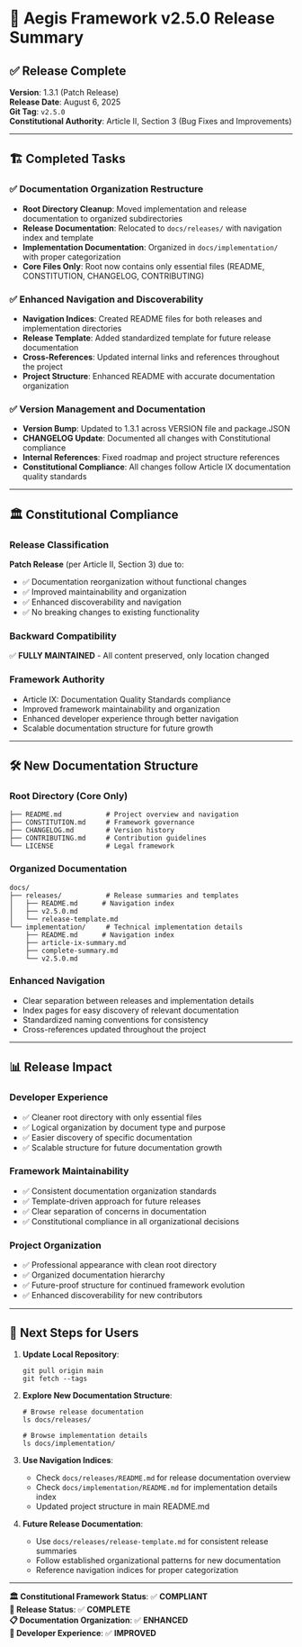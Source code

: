 <!--
@aegisFrameworkVersion: 2.5.0
@intent: Documentation reorganization release summary
-->

# 🚀 Aegis Framework v2.5.0 Release Summary

## ✅ **Release Complete**

**Version**: 1.3.1 (Patch Release)  
**Release Date**: August 6, 2025  
**Git Tag**: `v2.5.0`  
**Constitutional Authority**: Article II, Section 3 (Bug Fixes and Improvements)

---

## 🏗️ **Completed Tasks**

### ✅ Documentation Organization Restructure

- **Root Directory Cleanup**: Moved implementation and release documentation to organized subdirectories
- **Release Documentation**: Relocated to `docs/releases/` with navigation index and template
- **Implementation Documentation**: Organized in `docs/implementation/` with proper categorization
- **Core Files Only**: Root now contains only essential files (README, CONSTITUTION, CHANGELOG, CONTRIBUTING)

### ✅ Enhanced Navigation and Discoverability

- **Navigation Indices**: Created README files for both releases and implementation directories
- **Release Template**: Added standardized template for future release documentation
- **Cross-References**: Updated internal links and references throughout the project
- **Project Structure**: Enhanced README with accurate documentation organization

### ✅ Version Management and Documentation

- **Version Bump**: Updated to 1.3.1 across VERSION file and package.JSON
- **CHANGELOG Update**: Documented all changes with Constitutional compliance
- **Internal References**: Fixed roadmap and project structure references
- **Constitutional Compliance**: All changes follow Article IX documentation quality standards

---

## 🏛️ **Constitutional Compliance**

### **Release Classification**

**Patch Release** (per Article II, Section 3) due to:

- ✅ Documentation reorganization without functional changes
- ✅ Improved maintainability and organization
- ✅ Enhanced discoverability and navigation
- ✅ No breaking changes to existing functionality

### **Backward Compatibility**

✅ **FULLY MAINTAINED** - All content preserved, only location changed

### **Framework Authority**

- Article IX: Documentation Quality Standards compliance
- Improved framework maintainability and organization
- Enhanced developer experience through better navigation
- Scalable documentation structure for future growth

---

## 🛠️ **New Documentation Structure**

### **Root Directory (Core Only)**

```
├── README.md           # Project overview and navigation
├── CONSTITUTION.md     # Framework governance
├── CHANGELOG.md        # Version history
├── CONTRIBUTING.md     # Contribution guidelines
└── LICENSE             # Legal framework
```

### **Organized Documentation**

```
docs/
├── releases/           # Release summaries and templates
│   ├── README.md      # Navigation index
│   ├── v2.5.0.md
│   └── release-template.md
└── implementation/     # Technical implementation details
    ├── README.md      # Navigation index
    ├── article-ix-summary.md
    ├── complete-summary.md
    └── v2.5.0.md
```

### **Enhanced Navigation**

- Clear separation between releases and implementation details
- Index pages for easy discovery of relevant documentation
- Standardized naming conventions for consistency
- Cross-references updated throughout the project

---

## 📊 **Release Impact**

### **Developer Experience**

- ✅ Cleaner root directory with only essential files
- ✅ Logical organization by document type and purpose
- ✅ Easier discovery of specific documentation
- ✅ Scalable structure for future documentation growth

### **Framework Maintainability**

- ✅ Consistent documentation organization standards
- ✅ Template-driven approach for future releases
- ✅ Clear separation of concerns in documentation
- ✅ Constitutional compliance in all organizational decisions

### **Project Organization**

- ✅ Professional appearance with clean root directory
- ✅ Organized documentation hierarchy
- ✅ Future-proof structure for continued framework evolution
- ✅ Enhanced discoverability for new contributors

---

## 🎯 **Next Steps for Users**

1. **Update Local Repository**:

   ```
   git pull origin main
   git fetch --tags
   ```

2. **Explore New Documentation Structure**:

   ```
   # Browse release documentation
   ls docs/releases/

   # Browse implementation details
   ls docs/implementation/
   ```

3. **Use Navigation Indices**:
   - Check `docs/releases/README.md` for release documentation overview
   - Check `docs/implementation/README.md` for implementation details index
   - Updated project structure in main README.md

4. **Future Release Documentation**:
   - Use `docs/releases/release-template.md` for consistent release summaries
   - Follow established organizational patterns for new documentation
   - Reference navigation indices for proper categorization

---

**🏛️ Constitutional Framework Status**: ✅ **COMPLIANT**  
**🚀 Release Status**: ✅ **COMPLETE**  
**📋 Documentation Organization**: ✅ **ENHANCED**  
**🔧 Developer Experience**: ✅ **IMPROVED**
